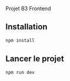 Projet B3 Frontend

## Installation

```bash
npm install
```

## Lancer le projet

```bash
npm run dev 
```

